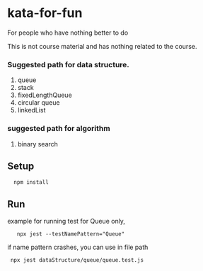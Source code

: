 # kata-for-fun

For people who have nothing better to do

This is not course material and has nothing related to the course.

### Suggested path for data structure.

1. queue
2. stack
3. fixedLengthQueue
4. circular queue
5. linkedList

### suggested path for algorithm

1. binary search

## Setup

```
  npm install
```

## Run

example for running test for Queue only,

```
   npx jest --testNamePattern="Queue"
```

if name pattern crashes, you can use in file path

```
 npx jest dataStructure/queue/queue.test.js
```
